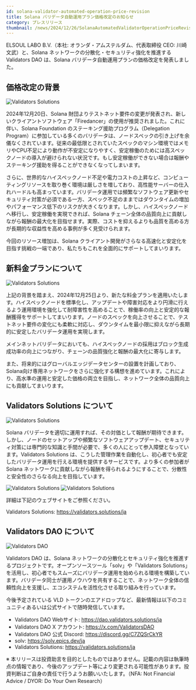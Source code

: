 ```yaml
---
id: solana-validator-automated-operation-price-revision
title: Solana バリデータ自動運用プラン価格改定のお知らせ
category: プレスリリース
thumbnail: /news/2024/12/26/SolanaAutomatedValidatorOperationPriceRevisionJA.jpg
---
```


ELSOUL LABO B.V.（本社: オランダ・アムステルダム、代表取締役 CEO:
川崎文武）と、Solana ネットワークの分散化・セキュリティ強化を推進する Validators
DAO は、Solana バリデータ自動運用プランの価格改定を発表しました。

## 価格改定の背景

![Validators Solutions](/news/2024/12/26/UpdateFromSolana.jpg)

2024年12月20日、Solana
財団よりテストネット要件の変更が発表され、新しいクライアントソフトウェア「Firedancer」の使用が推奨されました。これに伴い、Solana
Foundation のステーキング援助プログラム（Delegation
Program）に参加している多くのバリデータは、ノードスペックの引き上げを余儀なくされています。従来の最低限とされていたスペックのマシン環境ではメモリやCPU不足により動作が不安定になりやすく、安定稼働のためには高スペックノードの導入が避けられない状況です。もし安定稼働ができない場合は報酬やステーキング援助を得ることができなくなってしまいます。

さらに、世界的なハイスペックノード不足や電力コストの上昇など、コンピューティングリソースを取り巻く環境は厳しさを増しており、高性能サーバーの仕入れハードルも高まっています。バリデータ運用では頻繁なソフトウェア更新やセキュリティ対策が必須である一方、スペック不足のままではダウンタイムの増加やパフォーマンス低下のリスクが大きくなります。しかし、ハイスペックノードへ移行し、安定稼働を実現できれば、Solana
チェーン全体の品質向上に貢献しながら報酬の最大化を目指せます。実際、コストを抑えるよりも品質を高める方が長期的な収益性を高める事例が多く見受けられます。

今回のリソース増加は、Solana
クライアント開発がさらなる高速化と安定化を目指す挑戦の一端であり、私たちもこれを全面的にサポートしてまいります。

## 新料金プランについて

![Validators Solutions](/news/2024/12/26/ValidatorsSolutionsPriceListJA.jpg)

上記の背景を踏まえ、2024年12月25日より、新たな料金プランを適用いたします。ハイスペックノードを標準化し、アップデートや障害対応をより円滑に行えるよう運用環境を強化して耐障害性を高めることで、稼働率の向上と安定的な報酬獲得をサポートしてまいります。ノードのスペックを向上させることで、テストネット要件の変化にも柔軟に対応し、ダウンタイムを最小限に抑えながら長期的に安定したバリデータ運用を実現します。

メインネットバリデータにおいても、ハイスペックノードの採用はブロック生成成功率の向上につながり、チェーンの品質強化と報酬の最大化に寄与します。

また、将来的にはグローバルエッジデータセンターの設置を計画しており、Solana向け専用ネットワークをさらに強化する構想を進めています。これにより、高水準の運用と安定した価格の両立を目指し、ネットワーク全体の品質向上にも貢献してまいります。

## Validators Solutions について

![Validators Solutions](/news/2024/12/26/ValidatorsSolutions.jpg)

Solana
バリデータを適切に運用すれば、その対価として報酬が期待できます。しかし、ノードのセットアップや頻繁なソフトウェアアップデート、セキュリティ対策には専門的な知識と手間が必要で、多くの人にとって参入障壁となっています。Validators
Solutions
は、こうした管理作業を自動化し、初心者でも安定したバリデータ運用を行える環境を提供するサービスです。より多くの参加者が
Solana
ネットワークに貢献しながら報酬を得られるようにすることで、分散性と安全性のさらなる向上を目指しています。

![Validators Solutions](/news/2024/12/26/WhatIsValidatorJA.jpg)
![Validators Solutions](/news/2024/12/26/HowToStartEarningJA.jpg)

詳細は下記のウェブサイトをご参照ください。

Validators Solutions: https://validators.solutions/ja

## Validators DAO について

![Validators DAO](/news/2024/12/25/ValidatorsDAO.jpg)

Validators DAO は、Solana
ネットワークの分散化とセキュリティ強化を推進するプロジェクトです。オープンソースツール「solv」や「Validators
Solutions」を活用し、初心者でもスムーズにバリデータ運用を始められる環境を構築しています。バリデータ同士が運用ノウハウを共有することで、ネットワーク全体の信頼性向上を支援し、エコシステムを活性化させる取り組みを行っています。

今後予定されている VLD
トークンのエアドロップなど、最新情報は以下のコミュニティあるいは公式サイトで随時発信しています。

- Validators DAO Webサイト: https://dao.validators.solutions/ja
- Validators DAO X アカウント: https://x.com/ValidatorsDAO
- Validators DAO 公式 Discord: https://discord.gg/C7ZQSrCkYR
- solv: https://solv.epics.dev/ja
- Validators Solutions: https://validators.solutions/ja

※
本リリースは投資助言を目的としたものではありません。記載の内容は執筆時点の情報であり、今後のアップデート等により変更される可能性があります。投資判断はご自身の責任で行うようお願いいたします。（NFA:
Not Financial Advice / DYOR: Do Your Own Research）
